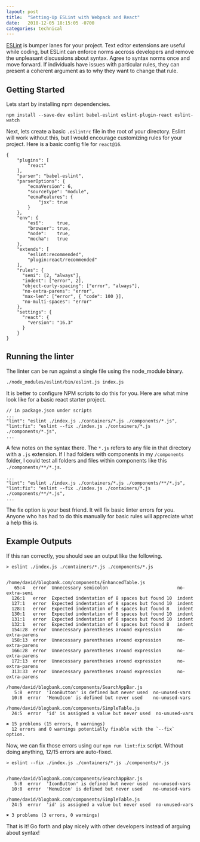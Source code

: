 ```yaml
---
layout: post
title:  "Setting-Up ESLint with Webpack and React"
date:   2018-12-05 18:15:05 -0700
categories: technical
---
```


[ESLint](https://eslint.org/) is bumper lanes for your project.  Text editor extensions are useful while coding, but ESLint can enforce norms accross developers and remove the unpleasant discussions about syntax.  Agree to syntax norms once and move forward.  If individuals have issues with particular rules, they can present a coherent argument as to why they want to change that rule.

## Getting Started

Lets start by installing npm dependencies.

```
npm install --save-dev eslint babel-eslint eslint-plugin-react eslint-watch
```

Next, lets create a basic `.eslintrc` file in the root of your directory.  Eslint will work without this, but I would encourage customizing rules for your project.  Here is a basic config file for `react@16`.

```
{
    "plugins": [
        "react"
    ],
    "parser": "babel-eslint",
    "parserOptions": {
        "ecmaVersion": 6,
        "sourceType": "module",
        "ecmaFeatures": {
            "jsx": true
        }
    },
    "env": {
        "es6":     true,
        "browser": true,
        "node":    true,
        "mocha":   true
    },
    "extends": [
        "eslint:recommended",
        "plugin:react/recommended"
    ],
    "rules": {
      "semi": [2, "always"],
      "indent": ["error", 2],
      "object-curly-spacing": ["error", "always"],
      "no-extra-parens": "error",
      "max-len": ["error", { "code": 100 }],
      "no-multi-spaces": "error"
    },
    "settings": {
      "react": {
        "version": "16.3"
      }
    }
}
```

## Running the linter

The linter can be run against a single file using the node_module binary.

```
./node_modules/eslint/bin/eslint.js index.js
```

It is better to configure NPM scripts to do this for you.  Here are what mine look like for a basic react starter project.

```
// in package.json under scripts
...
"lint": "eslint ./index.js ./containers/*.js ./components/*.js",
"lint:fix": "eslint --fix ./index.js ./containers/*.js ./components/*.js",
...
```

A few notes on the syntax there.  The `*.js` refers to any file in that directory with a `.js` extension. If I had folders with components in my `/components` folder, I could test all folders and files within components like this `./components/**/*.js`.

```
...
"lint": "eslint ./index.js ./containers/*.js ./components/**/*.js",
"lint:fix": "eslint --fix ./index.js ./containers/*.js ./components/**/*.js",
...
```

The fix option is your best friend.  It will fix basic linter errors for you.  Anyone who has had to do this manually for basic rules will appreciate what a help this is.

## Example Outputs

If this ran correctly, you should see an output like the following.

```
> eslint ./index.js ./containers/*.js ./components/*.js


/home/david/blogbank.com/components/EnhancedTable.js
   65:4   error  Unnecessary semicolon                          no-extra-semi
  126:1   error  Expected indentation of 8 spaces but found 10  indent
  127:1   error  Expected indentation of 8 spaces but found 10  indent
  128:1   error  Expected indentation of 6 spaces but found 8   indent
  130:1   error  Expected indentation of 8 spaces but found 10  indent
  131:1   error  Expected indentation of 8 spaces but found 10  indent
  132:1   error  Expected indentation of 6 spaces but found 8   indent
  154:28  error  Unnecessary parentheses around expression      no-extra-parens
  158:13  error  Unnecessary parentheses around expression      no-extra-parens
  166:28  error  Unnecessary parentheses around expression      no-extra-parens
  172:13  error  Unnecessary parentheses around expression      no-extra-parens
  313:33  error  Unnecessary parentheses around expression      no-extra-parens

/home/david/blogbank.com/components/SearchAppBar.js
   5:8  error  'IconButton' is defined but never used  no-unused-vars
  10:8  error  'MenuIcon' is defined but never used    no-unused-vars

/home/david/blogbank.com/components/SimpleTable.js
  24:5  error  'id' is assigned a value but never used  no-unused-vars

✖ 15 problems (15 errors, 0 warnings)
  12 errors and 0 warnings potentially fixable with the `--fix` option.
```

Now, we can fix those errors using our `npm run lint:fix` script. Without doing anything, 12/15 errors are auto-fixed.

```
> eslint --fix ./index.js ./containers/*.js ./components/*.js


/home/david/blogbank.com/components/SearchAppBar.js
   5:8  error  'IconButton' is defined but never used  no-unused-vars
  10:8  error  'MenuIcon' is defined but never used    no-unused-vars

/home/david/blogbank.com/components/SimpleTable.js
  24:5  error  'id' is assigned a value but never used  no-unused-vars

✖ 3 problems (3 errors, 0 warnings)
```

That is it! Go forth and play nicely with other developers instead of arguing about syntax!
